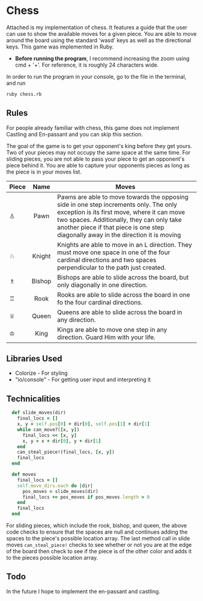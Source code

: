 # Chess
Attached is my implementation of chess. It features a guide that the user can use to show the available moves for a given piece. You are able to move around the board using the standard 'wasd' keys as well as the directional keys. This game was implemented in Ruby.

* **Before running the program**, I recommend increasing the zoom using cmd + '+'. For reference, it is roughly 24 characters wide. 

In order to run the program in your console, go to the file in the terminal, and run
```bash
ruby chess.rb
```

## Rules
For people already familiar with chess, this game does not implement Castling and En-passant and you can skip this section.

The goal of the game is to get your opponent's king before they get yours. Two of your pieces may not occupy the same space at the same time. For sliding pieces, you are not able to pass your piece to get an opponent's piece behind it. You are able to capture your opponents pieces as long as the piece is in your moves list. 

| Piece         | Name | Moves           |
| ------------- | :----------: | -------------|
| &#9817;      | Pawn | Pawns are able to move towards the opposing side in one step increments only. The only exception is its first move, where it can move two spaces. Additionally, they can only take another piece if that piece is one step diagonally away in the direction it is moving|
| &#9816;      | Knight      | Knights are able to move in an L direction. They must move one space in one of the four cardinal directions and two spaces perpendicular to the path just created.
| &#9815; | Bishop | Bishops are able to slide across the board, but only diagonally in one direction.
| &#9814; | Rook | Rooks are able to slide across the board in one fo the four cardinal directions.
| &#9813; | Queen | Queens are able to slide across the board in any direction.
| &#9812; | King | Kings are able to move one step in any direction. Guard Him with your life.

## Libraries Used
- Colorize - For styling
- "io/console" - For getting user input and interpreting it

## Technicalities

```ruby
  def slide_moves(dir)
    final_locs = []
    x, y = self.pos[0] + dir[0], self.pos[1] + dir[1]
    while can_move?([x, y])
      final_locs << [x, y]
      x, y = x + dir[0], y + dir[1]
    end
    can_steal_piece!(final_locs, [x, y])
    final_locs
  end
```
```ruby
  def moves
    final_locs = []
    self.move_dirs.each do |dir|
      pos_moves = slide_moves(dir)
      final_locs += pos_moves if pos_moves.length > 0
    end
    final_locs
  end
 ```
For sliding pieces, which include the rook, bishop, and queen, the above code checks to ensure that the spaces are null and continues adding the spaces to the piece's possible location array. The last method call in slide moves `can_steal_piece!` checks to see whether or not you are at the edge of the board then check to see if the piece is of the other color and adds it to the pieces possible location array.

## Todo
In the future I hope to implement the en-passant and castling.
